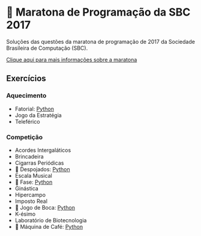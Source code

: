 # :balloon: Maratona de Programação da SBC 2017

Soluções das questões da maratona de programação de 2017 da Sociedade Brasileira de Computação (SBC).

[Clique aqui para mais informações sobre a maratona](http://maratona.ime.usp.br/hist/2017/)

## Exercícios

### Aquecimento

- Fatorial: [Python](../problemas/1936.py)
- Jogo da Estratégia
- Teleférico

### Competição

- Acordes Intergaláticos
- Brincadeira
- Cigarras Periódicas
- 🎈 Despojados: [Python](../problemas/2661.py)
- Escala Musical
- 🎈 Fase: [Python](../problemas/2663.py)
- Ginástica
- Hipercampo
- Imposto Real
- 🎈 Jogo de Boca: [Python](../problemas/2667.py)
- K-ésimo
- Laboratório de Biotecnologia
- 🎈 Máquina de Café: [Python](../problemas/2670.py)
